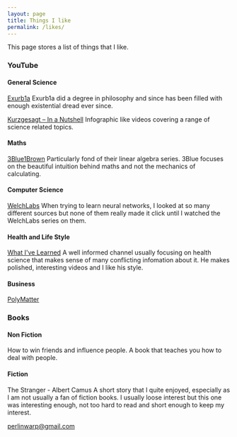 ```yaml
---
layout: page
title: Things I like
permalink: /likes/
---
```


This page stores a list of things that I like. 


### YouTube

#### General Science
[Exurb1a](https://www.youtube.com/user/willunicycleforfood)
Exurb1a did a degree in philosophy and since has been filled with enough existential dread ever since. 

[Kurzgesagt – In a Nutshell](https://www.youtube.com/user/Kurzgesagt)
Infographic like videos covering a range of science related topics. 

#### Maths 
[3Blue1Brown](https://www.youtube.com/channel/UCYO_jab_esuFRV4b17AJtAw)
Particularly fond of their linear algebra series. 3Blue focuses on the beautiful intuition behind maths and not the mechanics of calculating.  

#### Computer Science
[WelchLabs](https://www.youtube.com/channel/UConVfxXodg78Tzh5nNu85Ew) 
When trying to learn neural networks, I looked at so many different sources but none of them really made it click until I watched the WelchLabs series on them.

#### Health and Life Style
[What I've Learned](https://www.youtube.com/channel/UCqYPhGiB9tkShZorfgcL2lA)
A well informed channel usually focusing on health science that makes sense of many conflicting infomation about it. He makes polished, interesting videos and I like his style. 

#### Business 
[PolyMatter](https://www.youtube.com/channel/UCgNg3vwj3xt7QOrcIDaHdFg)


### Books

#### Non Fiction
How to win friends and influence people. 
A book that teaches you how to deal with people. 

#### Fiction 
The Stranger - Albert Camus 
A short story that I quite enjoyed, especially as I am not usually a fan of fiction books. I usually loose interest but this one was interesting enough, not too hard to read and short enough to keep my interest. 

[perlinwarp@gmail.com](mailto:perlinwarp@gmail.com)

